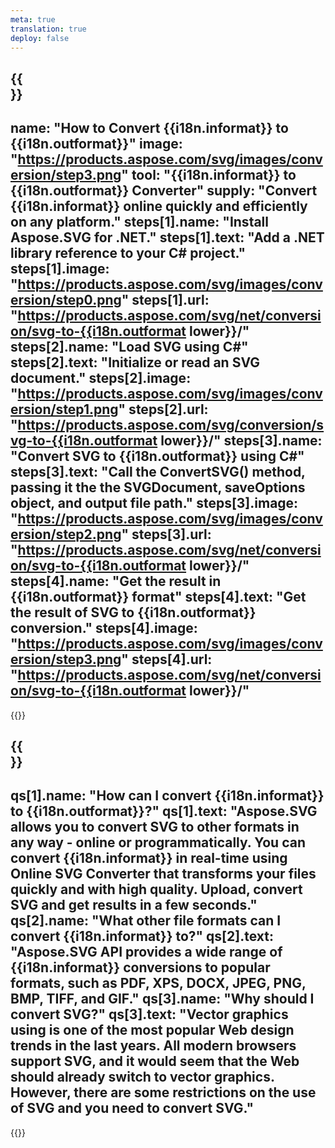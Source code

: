 ```yaml
---
meta: true
translation: true
deploy: false
---
```


{{<section howto>}}
---
name: "How to Convert {{i18n.informat}} to {{i18n.outformat}}"
image: "https://products.aspose.com/svg/images/conversion/step3.png"
tool: "{{i18n.informat}} to {{i18n.outformat}} Converter"
supply: "Convert {{i18n.informat}} online quickly and efficiently on any platform."
steps[1].name: "Install Aspose.SVG for .NET."
steps[1].text: "Add a .NET library reference to your C# project."
steps[1].image: "https://products.aspose.com/svg/images/conversion/step0.png"
steps[1].url: "https://products.aspose.com/svg/net/conversion/svg-to-{{i18n.outformat lower}}/"
steps[2].name: "Load SVG using C#"
steps[2].text: "Initialize or read an SVG document."
steps[2].image: "https://products.aspose.com/svg/images/conversion/step1.png"
steps[2].url: "https://products.aspose.com/svg/conversion/svg-to-{{i18n.outformat lower}}/"
steps[3].name: "Convert SVG to {{i18n.outformat}} using C#"
steps[3].text: "Call the ConvertSVG() method, passing it the the SVGDocument, saveOptions object, and output file path."
steps[3].image: "https://products.aspose.com/svg/images/conversion/step2.png"
steps[3].url: "https://products.aspose.com/svg/net/conversion/svg-to-{{i18n.outformat lower}}/"
steps[4].name: "Get the result in {{i18n.outformat}} format"
steps[4].text: "Get the result of SVG to {{i18n.outformat}} conversion."
steps[4].image: "https://products.aspose.com/svg/images/conversion/step3.png"
steps[4].url: "https://products.aspose.com/svg/net/conversion/svg-to-{{i18n.outformat lower}}/"
---

{{<import path="/meta/schemas.md" section="howto">}}

{{<section faq>}}
---
qs[1].name: "How can I convert {{i18n.informat}} to {{i18n.outformat}}?"
qs[1].text: "Aspose.SVG allows you to convert SVG to other formats in any way - online or programmatically. You can convert {{i18n.informat}} in real-time using Online SVG Converter that transforms your files quickly and with high quality. Upload, convert SVG and get results in a few seconds."
qs[2].name: "What other file formats can I convert {{i18n.informat}} to?"
qs[2].text: "Aspose.SVG API provides a wide range of {{i18n.informat}} conversions to popular formats, such as PDF, XPS, DOCX, JPEG, PNG, BMP, TIFF, and GIF."
qs[3].name: "Why should I convert SVG?"
qs[3].text: "Vector graphics using is one of the most popular Web design trends in the last years. All modern browsers support SVG, and it would seem that the Web should already switch to vector graphics. However, there are some restrictions on the use of SVG and you need to convert SVG."
---

{{<import path="/meta/schemas.md" section="faq">}}

